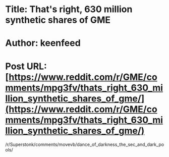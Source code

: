 # Title: That's right, 630 million synthetic shares of GME
# Author: keenfeed
# Post URL: [https://www.reddit.com/r/GME/comments/mpg3fv/thats_right_630_million_synthetic_shares_of_gme/](https://www.reddit.com/r/GME/comments/mpg3fv/thats_right_630_million_synthetic_shares_of_gme/)


/r/Superstonk/comments/movevb/dance_of_darkness_the_sec_and_dark_pools/